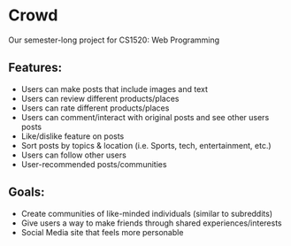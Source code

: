 # Crowd
Our semester-long project for CS1520: Web Programming
## Features:
* Users can make posts that include images and text
* Users can review different products/places
* Users can rate different products/places
* Users can comment/interact with original posts and see other users posts
* Like/dislike feature on posts
* Sort posts by topics & location (i.e. Sports, tech, entertainment, etc.)
* Users can follow other users
* User-recommended posts/communities
## Goals:
* Create communities of like-minded individuals (similar to subreddits)
* Give users a way to make friends through shared experiences/interests
* Social Media site that feels more personable

